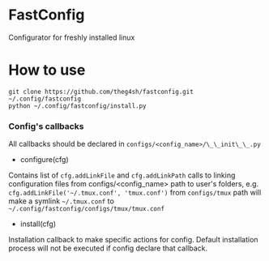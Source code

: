 # FastConfig

Configurator for freshly installed linux

# How to use

```
git clone https://github.com/theg4sh/fastconfig.git ~/.config/fastconfig
python ~/.config/fastconfig/install.py
```
### Config's callbacks

All callbacks should be declared in `configs/<config_name>/\_\_init\_\_.py`

- configure(cfg)

Contains list of `cfg.addLinkFile` and `cfg.addLinkPath` calls to linking configuration files from configs/<config_name> path to user's folders, e.g. `cfg.addLinkFile('~/.tmux.conf', 'tmux.conf')` from `configs/tmux` path will make a symlink `~/.tmux.conf` to `~/.config/fastconfig/configs/tmux/tmux.conf`
  
- install(cfg)

Installation callback to make specific actions for config. Default installation process will not be executed if config declare that callback. 

